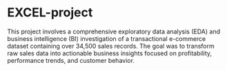 # EXCEL-project
This project involves a comprehensive exploratory data analysis (EDA) and business intelligence (BI) investigation of a transactional e-commerce dataset containing over 34,500 sales records. The goal was to transform raw sales data into actionable business insights focused on profitability, performance trends, and customer behavior.
